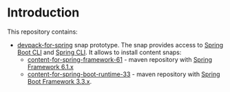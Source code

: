 # Introduction

This repository contains:
- [devpack-for-spring](devpack-for-spring) snap prototype. The snap provides access to [Spring Boot CLI](https://docs.spring.io/spring-boot/cli/index.html) and [Spring CLI](https://spring.io/projects/spring-cli).
  It allows to install content snaps:
  - [content-for-spring-framework-61](content-for-spring-framework-61) - maven repository with [Spring Framework 6.1.x](https://spring.io/projects/spring-framework)
  - [content-for-spring-boot-runtime-33](content-for-spring-boot-runtime-33) - maven repository with [Spring Boot Framework 3.3.x](https://spring.io/projects/spring-boot).
